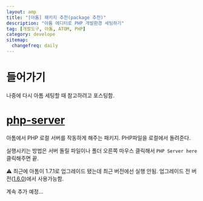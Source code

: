 ```yaml
---
layout: amp
title: "[아톰] 패키지 추천(package 추천)"
description: "아톰 에디터로 PHP 개발환경 세팅하기"
tag: [개발도구, 아톰, ATOM, PHP]
category: develope
sitemap:
  changefreq: daily
---
```


# 들어가기
나중에 다시 아톰 세팅할 때 참고하려고 포스팅함.

# [php-server](https://atom.io/packages/php-server)
아톰에서 PHP 로컬 서버를 작동하게 해주는 패키지.
PHP파일을 로컬에서 돌려준다.

실행시키는 방법은 서버 돌릴 파일이나 폴더 오른쪽 마우스 클릭해서 `PHP Server here` 클릭해주면 끝.

⚠️ 최근에 아톰이 1.7.1로 업그레이드 됐는데 최근 버전에선 실행 안됨.
업그레이드 전 버전([1.6.0](https://github.com/atom/atom/releases/tag/v1.16.0))에서 사용가능함.

계속 추가 예정...
